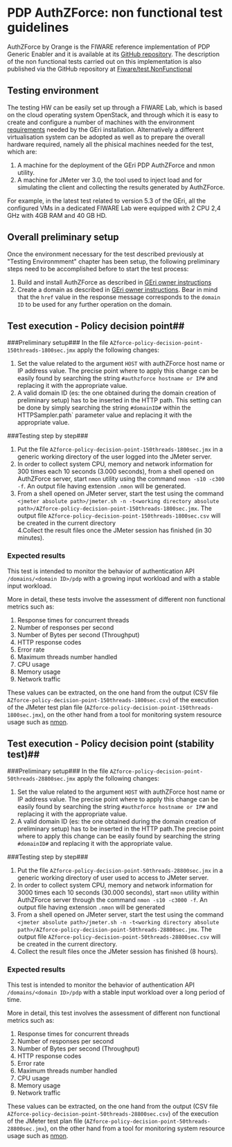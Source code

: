 #  PDP AuthZForce: non functional test guidelines #

AuthZForce by Orange is the FIWARE reference implementation of PDP Generic Enabler and it is available at its [GitHub repository](https://github.com/authzforce). The description of the non functional tests carried out on this implementation is also published via the GitHub repository at [Fiware/test.NonFunctional](https://github.com/fiware/test.NonFunctional/)

## Testing environment ##
The testing HW can be easily set up through a FIWARE Lab, which is based on the cloud operating system OpenStack, and through which it is easy to create and configure a number of machines with the environment [requirements](http://authzforce-ce-fiware.readthedocs.io/en/release-5.4.1b/InstallationAndAdministrationGuide.html#system-requirements)  needed by the GEri installation. Alternatively a different virtualisation system can be adopted as well as to prepare the overall hardware required, namely all the phisical machines needed for the test, which are:

1. A machine for the deployment of the GEri PDP AuthZForce and nmon utility.
2. A machine for JMeter ver 3.0, the tool used to inject load and for simulating the client and collecting the results generated by AuthZForce.

For example, in the latest test related to version 5.3 of the GEri, all the configured VMs in a dedicated FIWARE Lab were equipped with 2 CPU 2,4 GHz with 4GB RAM and 40 GB HD.

## Overall preliminary setup ##

Once the environment necessary for the test described previously at "Testing Environmment" chapter has been setup, the following preliminary steps need to be accomplished before to start the test process:

1. Build and install AuthZForce as described in [GEri owner instructions](http://authzforce-ce-fiware.readthedocs.io/en/release-5.4.1b/InstallationAndAdministrationGuide.html#installation)
2. Create a domain as described in [GEri owner instructions](http://authzforce-ce-fiware.readthedocs.io/en/release-5.4.1b/InstallationAndAdministrationGuide.html#domain-creation). Bear in mind that the `href` value in the response message corresponds to the `domain ID` to be used for any further operation on the domain.

## Test execution - Policy decision point##

###Preliminary setup###
In the file `AZforce-policy-decision-point-150threads-1800sec.jmx` apply the following changes:

1. Set the value related to the argument `HOST` with authZForce host name or IP address value. The precise point where to apply this change can be easily found by searching the string `#authzforce hostname or IP#` and replacing it with the appropriate value.  
2. A valid domain ID (es: the one obtained during the domain creation of preliminary setup) has to be inserted in the HTTP path. This setting can be done by simply searching the string `#domainID#` within the HTTPSampler.path` parameter value and replacing it with the appropriate value.

###Testing step by step###

1. Put the file `AZforce-policy-decision-point-150threads-1800sec.jmx` in a generic working directory of the user logged into the JMeter server.
2. In order to collect system CPU, memory and network information for 300 times each 10 seconds (3.000 seconds), from a shell opened on AuthZForce server, start `nmon` utility using the command `nmon -s10 -c300 -f`. An output file having extension `.nmon` will be generated.
3. From a shell opened on JMeter server, start the test using the command `<jmeter absolute path>/jmeter.sh -n -t<working directory absolute path>/AZforce-policy-decision-point-150threads-1800sec.jmx`.  The output file `AZforce-policy-decision-point-150threads-1800sec.csv` will be created in the current directory  
4.Collect the result files once the JMeter session has finished (in 30 minutes).

### Expected results ###

This test is intended to monitor the behavior of authentication API `/domains/<domain ID>/pdp` with a growing input workload and with a stable input workload.

More in detail, these tests involve the assessment of different non functional metrics such as:

1. Response times for <n> concurrent threads
2. Number of responses per second
3. Number of Bytes per second (Throughput)
4. HTTP response codes
5. Error rate
6. Maximum threads number handled
7. CPU usage
8. Memory usage
9. Network traffic

These values can be extracted, on the one hand from the output (CSV file `AZforce-policy-decision-point-150threads-1800sec.csv`) of the execution of the JMeter test plan file (`AZforce-policy-decision-point-150threads-1800sec.jmx`), on the other hand from a tool for monitoring system resource usage such as [nmon](http://nmon.sourceforge.net/).

## Test execution - Policy decision point (stability test)##

###Preliminary setup###
In the file `AZforce-policy-decision-point-50threads-28800sec.jmx` apply the following changes:

1. Set the value related to the argument `HOST` with authZForce host name or IP address value. The precise point where to apply this change can be easily found by searching the string `#authzforce hostname or IP#` and replacing it with the appropriate value.
2. A valid domain ID (es: the one obtained during the domain creation of preliminary setup) has to be inserted in the HTTP path.The precise point where to apply this change can be easily found by searching the string `#domainID#` and replacing it with the appropriate value. 

###Testing step by step###

1. Put the file `AZforce-policy-decision-point-50threads-28800sec.jmx` in a generic working directory of user used to access to JMeter server.
2. In order to collect system CPU, memory and network information for 3000 times each 10 seconds (30.000 seconds), start `nmon` utility within AuthZForce server through the command `nmon -s10 -c3000 -f`. An output file having extension `.nmon` will be generated
3. From a shell opened on JMeter server, start the test using the command `<jmeter absolute path>/jmeter.sh -n -t<working directory absolute path>/AZforce-policy-decision-point-50threads-28800sec.jmx`.  The output file `AZforce-policy-decision-point-50threads-28800sec.csv` will be created in the current directory.
4. Collect the result files once the JMeter session has finished (8 hours).

### Expected results ###

This test is intended to monitor the behavior of authentication API `/domains/<domain ID>/pdp` with a stable input workload over a long period of time.

More in detail, this test involves the assessment of different non functional metrics such as:

1. Response times for <n> concurrent threads
2. Number of responses per second
3. Number of Bytes per second (Throughput)
4. HTTP response codes
5. Error rate
6. Maximum threads number handled
7. CPU usage
8. Memory usage
9. Network traffic

These values can be extracted, on the one hand from the output (CSV file `AZforce-policy-decision-point-50threads-28800sec.csv`) of the execution of the JMeter test plan file (`AZforce-policy-decision-point-50threads-28800sec.jmx`), on the other hand from a tool for monitoring system resource usage such as [nmon](http://nmon.sourceforge.net/).



